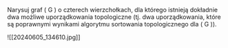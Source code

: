 Narysuj graf \( G \) o czterech wierzchołkach, dla którego istnieją dokładnie dwa możliwe uporządkowania topologiczne (tj. dwa uporządkowania, które są poprawnymi wynikami algorytmu sortowania topologicznego dla \( G \)).


![[20240605_134610.jpg]]